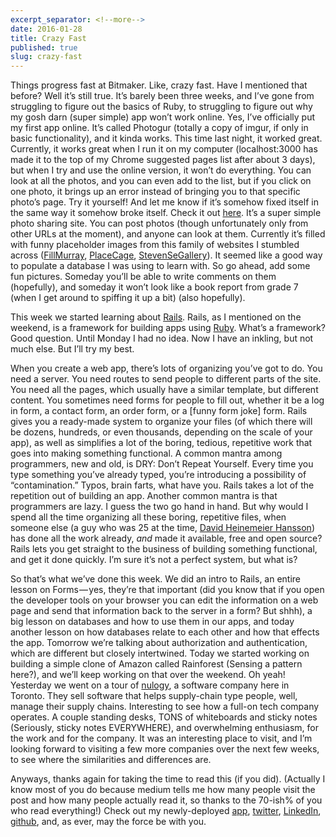 ```yaml
---
excerpt_separator: <!--more-->
date: 2016-01-28
title: Crazy Fast
published: true
slug: crazy-fast
---
```


Things progress fast at Bitmaker. Like, crazy fast. Have I mentioned that before? Well it’s still true. It’s barely been three weeks, and I’ve gone from struggling to figure out the basics of Ruby, to struggling to figure out why my gosh darn (super simple) app won’t work online. Yes, I’ve officially put my first app online. It’s called Photogur (totally a copy of imgur, if only in basic functionality), and it kinda works. This time last night, it worked great.<!--more--> Currently, it works great when I run it on my computer (localhost:3000 has made it to the top of my Chrome suggested pages list after about 3 days), but when I try and use the online version, it won’t do everything. You can look at all the photos, and you can even add to the list, but if you click on one photo, it brings up an error instead of bringing you to that specific photo’s page. Try it yourself! And let me know if it’s somehow fixed itself in the same way it somehow broke itself. Check it out [here](https://immense-peak-73305.herokuapp.com/). It’s a super simple photo sharing site. You can post photos (though unfortunately only from other URLs at the moment), and anyone can look at them. Currently it’s filled with funny placeholder images from this family of websites I stumbled across ([FillMurray](http://fillmurray.com), [PlaceCage](http://placecage.com), [StevenSeGallery](http://stevensegallery.com)). It seemed like a good way to populate a database I was using to learn with. So go ahead, add some fun pictures. Someday you’ll be able to write comments on them (hopefully), and someday it won’t look like a book report from grade 7 (when I get around to spiffing it up a bit) (also hopefully).

This week we started learning about [Rails](http://rubyonrails.org). Rails, as I mentioned on the weekend, is a framework for building apps using [Ruby](http://ruby-lang.org). What’s a framework? Good question. Until Monday I had no idea. Now I have an inkling, but not much else. But I’ll try my best.

When you create a web app, there’s lots of organizing you’ve got to do. You need a server. You need routes to send people to different parts of the site. You need all the pages, which usually have a similar template, but different content. You sometimes need forms for people to fill out, whether it be a log in form, a contact form, an order form, or a [funny form joke] form. Rails gives you a ready-made system to organize your files (of which there will be dozens, hundreds, or even thousands, depending on the scale of your app), as well as simplifies a lot of the boring, tedious, repetitive work that goes into making something functional. A common mantra among programmers, new and old, is DRY: Don’t Repeat Yourself. Every time you type something you’ve already typed, you’re introducing a possibility of “contamination.” Typos, brain farts, what have you. Rails takes a lot of the repetition out of building an app. Another common mantra is that programmers are lazy. I guess the two go hand in hand. But why would I spend all the time organizing all these boring, repetitive files, when someone else (a guy who was 25 at the time, [David Heinemeier Hansson](https://en.wikipedia.org/wiki/David_Heinemeier_Hansson)) has done all the work already, _and_ made it available, free and open source? Rails lets you get straight to the business of building something functional, and get it done quickly. I’m sure it’s not a perfect system, but what is?

So that’s what we’ve done this week. We did an intro to Rails, an entire lesson on Forms — yes, they’re that important (did you know that if you open the developer tools on your browser you can edit the information on a web page and send that information back to the server in a form? But shhh), a big lesson on databases and how to use them in our apps, and today another lesson on how databases relate to each other and how that effects the app. Tomorrow we’re talking about authorization and authentication, which are different but closely intertwined. Today we started working on building a simple clone of Amazon called Rainforest (Sensing a pattern here?), and we’ll keep working on that over the weekend. Oh yeah! Yesterday we went on a tour of [nulogy](http://nulogy.com), a software company here in Toronto. They sell software that helps supply-chain type people, well, manage their supply chains. Interesting to see how a full-on tech company operates. A couple standing desks, TONS of whiteboards and sticky notes (Seriously, sticky notes EVERYWHERE), and overwhelming enthusiasm, for the work and for the company. It was an interesting place to visit, and I’m looking forward to visiting a few more companies over the next few weeks, to see where the similarities and differences are.

Anyways, thanks again for taking the time to read this (if you did). (Actually I know most of you do because medium tells me how many people visit the post and how many people actually read it, so thanks to the 70-ish% of you who read everything!) Check out my newly-deployed [app](https://immense-peak-73305.herokuapp.com/), [twitter](http://twitter.com/mbowman2), [LinkedIn](https://ca.linkedin.com/in/mike-bowman-81936160), [github](http://github.com/bowmanmike), and, as ever, may the force be with you.
